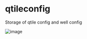# qtileconfig
Storage of qtile config and well config 



![image](https://github.com/IrishOtaku/qtileconfig/assets/113740004/77dd683e-408e-4f42-8802-13bf1ad29661)

